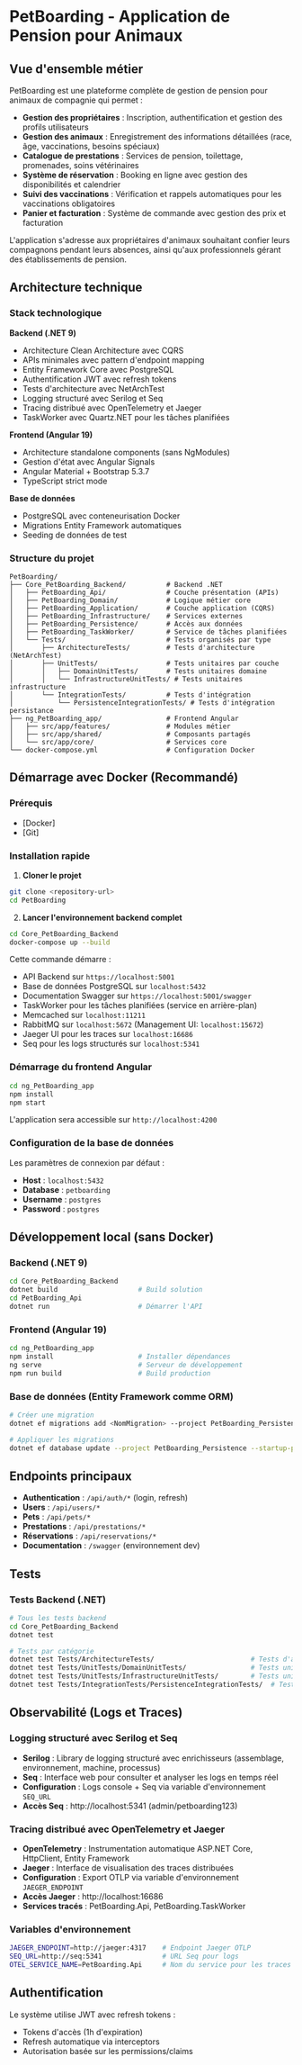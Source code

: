 # PetBoarding - Application de Pension pour Animaux

## Vue d'ensemble métier

PetBoarding est une plateforme complète de gestion de pension pour animaux de compagnie qui permet :

- **Gestion des propriétaires** : Inscription, authentification et gestion des profils utilisateurs
- **Gestion des animaux** : Enregistrement des informations détaillées (race, âge, vaccinations, besoins spéciaux)
- **Catalogue de prestations** : Services de pension, toilettage, promenades, soins vétérinaires
- **Système de réservation** : Booking en ligne avec gestion des disponibilités et calendrier
- **Suivi des vaccinations** : Vérification et rappels automatiques pour les vaccinations obligatoires
- **Panier et facturation** : Système de commande avec gestion des prix et facturation

L'application s'adresse aux propriétaires d'animaux souhaitant confier leurs compagnons pendant leurs absences, ainsi qu'aux professionnels gérant des établissements de pension.

## Architecture technique

### Stack technologique

**Backend (.NET 9)**

- Architecture Clean Architecture avec CQRS
- APIs minimales avec pattern d'endpoint mapping
- Entity Framework Core avec PostgreSQL
- Authentification JWT avec refresh tokens
- Tests d'architecture avec NetArchTest
- Logging structuré avec Serilog et Seq
- Tracing distribué avec OpenTelemetry et Jaeger
- TaskWorker avec Quartz.NET pour les tâches planifiées

**Frontend (Angular 19)**

- Architecture standalone components (sans NgModules)
- Gestion d'état avec Angular Signals
- Angular Material + Bootstrap 5.3.7
- TypeScript strict mode

**Base de données**

- PostgreSQL avec conteneurisation Docker
- Migrations Entity Framework automatiques
- Seeding de données de test

### Structure du projet

```
PetBoarding/
├── Core_PetBoarding_Backend/          # Backend .NET
│   ├── PetBoarding_Api/               # Couche présentation (APIs)
│   ├── PetBoarding_Domain/            # Logique métier core
│   ├── PetBoarding_Application/       # Couche application (CQRS)
│   ├── PetBoarding_Infrastructure/    # Services externes
│   ├── PetBoarding_Persistence/       # Accès aux données
│   ├── PetBoarding_TaskWorker/        # Service de tâches planifiées
│   └── Tests/                         # Tests organisés par type
│       ├── ArchitectureTests/         # Tests d'architecture (NetArchTest)
│       ├── UnitTests/                 # Tests unitaires par couche
│       │   ├── DomainUnitTests/       # Tests unitaires domaine
│       │   └── InfrastructureUnitTests/ # Tests unitaires infrastructure
│       └── IntegrationTests/          # Tests d'intégration
│           └── PersistenceIntegrationTests/ # Tests d'intégration persistance
├── ng_PetBoarding_app/                # Frontend Angular
│   ├── src/app/features/              # Modules métier
│   ├── src/app/shared/                # Composants partagés
│   └── src/app/core/                  # Services core
└── docker-compose.yml                 # Configuration Docker
```

## Démarrage avec Docker (Recommandé)

### Prérequis

- [Docker]
- [Git]

### Installation rapide

1. **Cloner le projet**

```bash
git clone <repository-url>
cd PetBoarding
```

2. **Lancer l'environnement backend complet**

```bash
cd Core_PetBoarding_Backend
docker-compose up --build
```

Cette commande démarre :

- API Backend sur `https://localhost:5001`
- Base de données PostgreSQL sur `localhost:5432`
- Documentation Swagger sur `https://localhost:5001/swagger`
- TaskWorker pour les tâches planifiées (service en arrière-plan)
- Memcached sur `localhost:11211`
- RabbitMQ sur `localhost:5672` (Management UI: `localhost:15672`)
- Jaeger UI pour les traces sur `localhost:16686`
- Seq pour les logs structurés sur `localhost:5341`

### Démarrage du frontend Angular

```bash
cd ng_PetBoarding_app
npm install
npm start
```

L'application sera accessible sur `http://localhost:4200`

### Configuration de la base de données

Les paramètres de connexion par défaut :

- **Host** : `localhost:5432`
- **Database** : `petboarding`
- **Username** : `postgres`
- **Password** : `postgres`

## Développement local (sans Docker)

### Backend (.NET 9)

```bash
cd Core_PetBoarding_Backend
dotnet build                    # Build solution
cd PetBoarding_Api
dotnet run                      # Démarrer l'API
```

### Frontend (Angular 19)

```bash
cd ng_PetBoarding_app
npm install                     # Installer dépendances
ng serve                        # Serveur de développement
npm run build                   # Build production
```

### Base de données (Entity Framework comme ORM)

```bash
# Créer une migration
dotnet ef migrations add <NomMigration> --project PetBoarding_Persistence --startup-project PetBoarding_Api

# Appliquer les migrations
dotnet ef database update --project PetBoarding_Persistence --startup-project PetBoarding_Api
```

## Endpoints principaux

- **Authentication** : `/api/auth/*` (login, refresh)
- **Users** : `/api/users/*`
- **Pets** : `/api/pets/*`
- **Prestations** : `/api/prestations/*`
- **Réservations** : `/api/reservations/*`
- **Documentation** : `/swagger` (environnement dev)

## Tests

### Tests Backend (.NET)

```bash
# Tous les tests backend
cd Core_PetBoarding_Backend
dotnet test

# Tests par catégorie
dotnet test Tests/ArchitectureTests/                        # Tests d'architecture (NetArchTest)
dotnet test Tests/UnitTests/DomainUnitTests/                # Tests unitaires domaine
dotnet test Tests/UnitTests/InfrastructureUnitTests/        # Tests unitaires infrastructure
dotnet test Tests/IntegrationTests/PersistenceIntegrationTests/  # Tests d'intégration persistance
```

## Observabilité (Logs et Traces)

### Logging structuré avec Serilog et Seq

- **Serilog** : Library de logging structuré avec enrichisseurs (assemblage, environnement, machine, processus)
- **Seq** : Interface web pour consulter et analyser les logs en temps réel
- **Configuration** : Logs console + Seq via variable d'environnement `SEQ_URL`
- **Accès Seq** : http://localhost:5341 (admin/petboarding123)

### Tracing distribué avec OpenTelemetry et Jaeger

- **OpenTelemetry** : Instrumentation automatique ASP.NET Core, HttpClient, Entity Framework
- **Jaeger** : Interface de visualisation des traces distribuées
- **Configuration** : Export OTLP via variable d'environnement `JAEGER_ENDPOINT`
- **Accès Jaeger** : http://localhost:16686
- **Services tracés** : PetBoarding.Api, PetBoarding.TaskWorker

### Variables d'environnement

```bash
JAEGER_ENDPOINT=http://jaeger:4317    # Endpoint Jaeger OTLP
SEQ_URL=http://seq:5341               # URL Seq pour logs
OTEL_SERVICE_NAME=PetBoarding.Api     # Nom du service pour les traces
```

## Authentification

Le système utilise JWT avec refresh tokens :

- Tokens d'accès (1h d'expiration)
- Refresh automatique via interceptors
- Autorisation basée sur les permissions/claims
